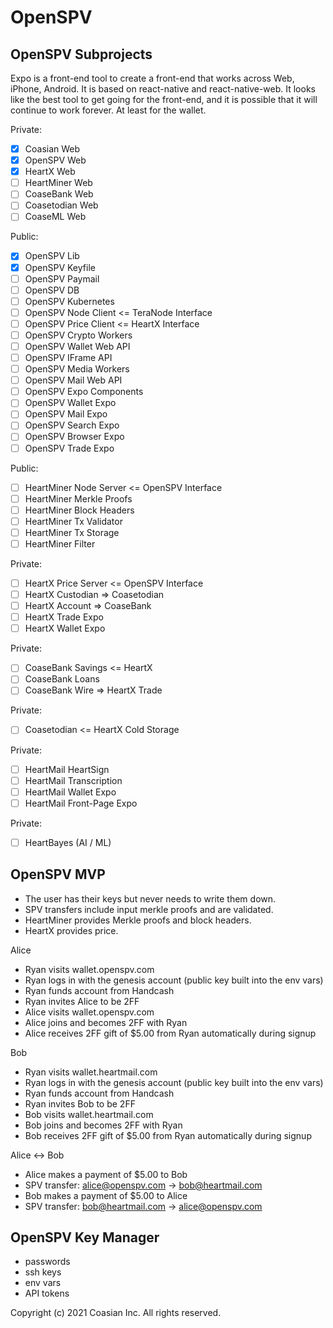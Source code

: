 # OpenSPV

## OpenSPV Subprojects

Expo is a front-end tool to create a front-end that works across Web, iPhone,
Android. It is based on react-native and react-native-web. It looks like the
best tool to get going for the front-end, and it is possible that it will
continue to work forever. At least for the wallet.

Private:
* [x] Coasian Web
* [x] OpenSPV Web
* [x] HeartX Web
* [ ] HeartMiner Web
* [ ] CoaseBank Web
* [ ] Coasetodian Web
* [ ] CoaseML Web

Public:
* [x] OpenSPV Lib
* [x] OpenSPV Keyfile
* [ ] OpenSPV Paymail
* [ ] OpenSPV DB
* [ ] OpenSPV Kubernetes
* [ ] OpenSPV Node Client <= TeraNode Interface
* [ ] OpenSPV Price Client <= HeartX Interface
* [ ] OpenSPV Crypto Workers
* [ ] OpenSPV Wallet Web API
* [ ] OpenSPV IFrame API
* [ ] OpenSPV Media Workers
* [ ] OpenSPV Mail Web API
* [ ] OpenSPV Expo Components
* [ ] OpenSPV Wallet Expo
* [ ] OpenSPV Mail Expo
* [ ] OpenSPV Search Expo
* [ ] OpenSPV Browser Expo
* [ ] OpenSPV Trade Expo

Public:
* [ ] HeartMiner Node Server <= OpenSPV Interface
* [ ] HeartMiner Merkle Proofs
* [ ] HeartMiner Block Headers
* [ ] HeartMiner Tx Validator
* [ ] HeartMiner Tx Storage
* [ ] HeartMiner Filter

Private:
* [ ] HeartX Price Server <= OpenSPV Interface
* [ ] HeartX Custodian => Coasetodian
* [ ] HeartX Account => CoaseBank
* [ ] HeartX Trade Expo
* [ ] HeartX Wallet Expo

Private:
* [ ] CoaseBank Savings <= HeartX
* [ ] CoaseBank Loans
* [ ] CoaseBank Wire => HeartX Trade

Private:
* [ ] Coasetodian <= HeartX Cold Storage

Private:
* [ ] HeartMail HeartSign
* [ ] HeartMail Transcription
* [ ] HeartMail Wallet Expo
* [ ] HeartMail Front-Page Expo

Private:
* [ ] HeartBayes (AI / ML)

## OpenSPV MVP

* The user has their keys but never needs to write them down.
* SPV transfers include input merkle proofs and are validated.
* HeartMiner provides Merkle proofs and block headers.
* HeartX provides price.

Alice
* Ryan visits wallet.openspv.com
* Ryan logs in with the genesis account (public key built into the env vars)
* Ryan funds account from Handcash
* Ryan invites Alice to be 2FF
* Alice visits wallet.openspv.com
* Alice joins and becomes 2FF with Ryan
* Alice receives 2FF gift of $5.00 from Ryan automatically during signup

Bob
* Ryan visits wallet.heartmail.com
* Ryan logs in with the genesis account (public key built into the env vars)
* Ryan funds account from Handcash
* Ryan invites Bob to be 2FF
* Bob visits wallet.heartmail.com
* Bob joins and becomes 2FF with Ryan
* Bob receives 2FF gift of $5.00 from Ryan automatically during signup

Alice <-> Bob
* Alice makes a payment of $5.00 to Bob
* SPV transfer: alice@openspv.com -> bob@heartmail.com
* Bob makes a payment of $5.00 to Alice
* SPV transfer: bob@heartmail.com -> alice@openspv.com

## OpenSPV Key Manager

* passwords
* ssh keys
* env vars
* API tokens

Copyright (c) 2021 Coasian Inc. All rights reserved.
